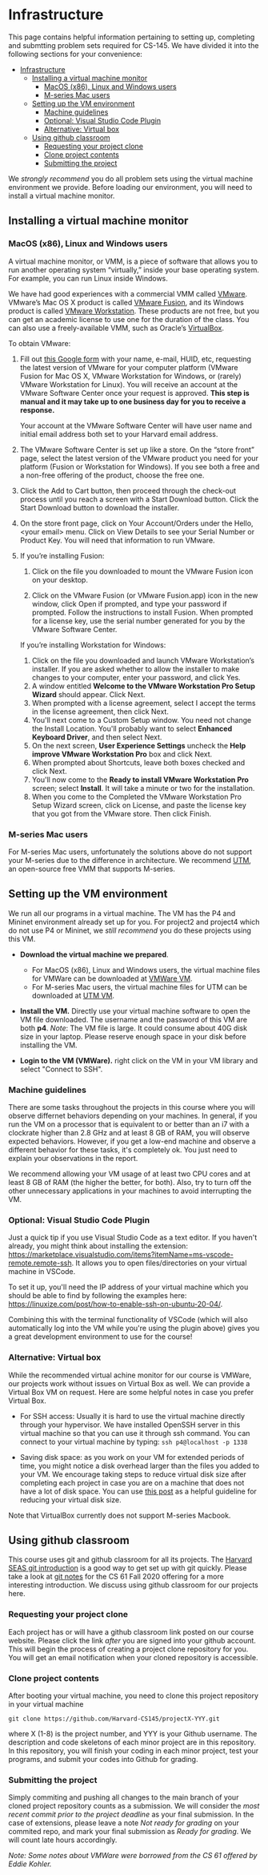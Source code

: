 # Infrastructure
This page contains helpful information pertaining to setting up, completing and submtting problem sets required for CS-145. We have divided it into the following sections for your convenience:

- [Infrastructure](#infrastructure)
  - [Installing a virtual machine monitor](#installing-a-virtual-machine-monitor)
    - [MacOS (x86), Linux and Windows users](#macos-x86-linux-and-windows-users)
    - [M-series Mac users](#m-series-mac-users)
  - [Setting up the VM environment](#setting-up-the-vm-environment)
    - [Machine guidelines](#machine-guidelines)
    - [Optional: Visual Studio Code Plugin](#optional-visual-studio-code-plugin)
    - [Alternative: Virtual box](#alternative-virtual-box)
  - [Using github classroom](#using-github-classroom)
    - [Requesting your project clone](#requesting-your-project-clone)
    - [Clone project contents](#clone-project-contents)
    - [Submitting the project](#submitting-the-project)

We *strongly recommend* you do all problem sets using the virtual machine environment we provide. Before loading our environment, you will need to install a virtual machine monitor.

## Installing a virtual machine monitor

### MacOS (x86), Linux and Windows users

<p>A virtual machine monitor, or VMM, is a piece of software that allows you to
run another operating system “virtually,” inside your base operating system.
For example, you can run Linux inside Windows.</p>

<p>We have had good experiences with a commercial VMM called <a href="https://www.vmware.com/">VMware</a>. VMware’s
Mac OS X product is called <a href="https://www.vmware.com/products/fusion.html">VMware Fusion</a>, and its Windows product is
called <a href="https://www.vmware.com/products/workstation-player.html">VMware Workstation</a>. These products are not free, but you can get an
academic license to use one for the duration of the class. You can also use a
freely-available VMM, such as Oracle’s <a href="https://www.virtualbox.org/">VirtualBox</a>.</p> 

<p>To obtain VMware:</p>

<ol>
<li><p>Fill out <a href="https://goo.gl/F3z8Sb">this Google form</a> with your name, e-mail,
HUID, etc, requesting the latest version of VMware for your computer
platform (VMware Fusion for Mac OS X, VMware Workstation for Windows, or
(rarely) VMware Workstation for Linux). You will receive an account at the
VMware Software Center once your request is approved. <strong>This step is manual
and it may take up to one business day for you to receive a response.</strong></p>

<p>Your account at the VMware Software Center will have user name and initial
email address both set to your Harvard email address.</p></li>

<li><p>The VMware Software Center is set up like a store. On the “store front”
page, select the latest version of the VMware product you need for your
platform (Fusion or Workstation for Windows). If you see both a free and a
non-free offering of the product, choose the free one.</p></li>

<li><p>Click the Add to Cart button, then proceed through the check-out process
until you reach a screen with a Start Download button. Click the Start
Download button to download the installer.</p></li>

<li><p>On the store front page, click on Your Account/Orders under the Hello,
&lt;your email&gt; menu. Click on View Details to see your Serial Number or
Product Key. You will need that information to run VMware.</p></li>

<li><p>If you’re installing Fusion:</p>

<ol>
<li><p>Click on the file you downloaded to mount the VMware Fusion icon on
your desktop.</p></li>

<li><p>Click on the VMware Fusion (or VMware Fusion.app) icon in the new
window, click Open if prompted, and type your password if prompted.
Follow the instructions to install Fusion. When prompted for a license
key, use the serial number generated for you by the VMware Software
Center.</p></li>
</ol>

<p>If you’re installing Workstation for Windows:</p>

<ol>
<li>Click on the file you downloaded and launch VMware Workstation’s
installer. If you are asked whether to allow the installer to make
changes to your computer, enter your password, and click Yes.</li>
<li>A window entitled <strong>Welcome to the VMware Workstation Pro Setup
Wizard</strong> should appear. Click Next.</li>
<li>When prompted with a license agreement, select I accept the terms in
the license agreement, then click Next.</li>
<li>You'll next come to a Custom Setup window. You need not change the
Install Location. You'll probably want to select <strong>Enhanced Keyboard
Driver</strong>, and then select Next.</li>
<li>On the next screen, <strong>User Experience Settings</strong> uncheck the <strong>Help
improve VMware Workstation Pro</strong> box and click Next.</li>
<li>When prompted about Shortcuts, leave both boxes checked and click
Next.</li>
<li>You'll now come to the <strong>Ready to install VMware Workstation Pro</strong>
screen; select <strong>Install</strong>. It will take a minute or two for the
installation.</li>
<li>When you come to the Completed the VMware Workstation Pro Setup
Wizard screen, click on License, and paste the license key that you
got from the VMware store. Then click Finish.</li>
</ol></li>
</ol>

### M-series Mac users

For M-series Mac users, unfortunately the solutions above do not support your M-series due to the difference in architecture. We recommend [UTM](https://mac.getutm.app/), an open-source free VMM that supports M-series.


## Setting up the VM environment

We run all our programs in a virtual machine. The VM has the P4 and Mininet environment already set up for you. For project2 and project4 which do not use P4 or Mininet, we *still recommend* you do these projects using this VM. 

- **Download the virtual machine we prepared**. 
  - For MacOS (x86), Linux and Windows users, the virtual machine files for VMWare can be downloaded at [VMWare VM](https://drive.google.com/file/d/1ed-EArBHGze3v-8OllzXlY7az03jt4yo/view?usp=sharing). 
  - For M-series Mac users, the virtual machine files for UTM can be downloaded at [UTM VM](https://drive.google.com/file/d/16ZIQztUSUFaPVi9vZf9QycPnIDWfoKOZ/view?usp=sharing). 

- **Install the VM.** Directly use your virtual machine software to open the VM file downloaded. The username and the password of this VM are both **p4**.
  *Note*: The VM file is large. It could consume about 40G disk size in your laptop. Please reserve enough space in your disk before installing the VM.
 
- **Login to the VM (VMWare).** right click on the VM in your VM library and select "Connect to SSH".

### Machine guidelines
There are some tasks throughout the projects in this course where you will observe differnet behaviors depending on your machines. In general, if you run the VM on a processor that is equivalent to or better than an i7 with a clockrate higher than 2.8 GHz and at least 8 GB of RAM, you will observe expected behaviors. However, if you get a low-end machine and observe a different behavior for these tasks, it's completely ok. You just need to explain your observations in the report. 

We recommend allowing your VM usage of at least two CPU cores and at least 8 GB of RAM (the higher the better, for both). Also, try to turn off the other unnecessary applications in your machines to avoid interrupting the VM. 

### Optional: Visual Studio Code Plugin

Just a quick tip if you use Visual Studio Code as a text editor. If you haven't already, you might think about installing the extension: https://marketplace.visualstudio.com/items?itemName=ms-vscode-remote.remote-ssh. It allows you to open files/directories on your virtual machine in VSCode.

To set it up, you'll need the IP address of your virtual machine which you should be able to find by following the examples here: https://linuxize.com/post/how-to-enable-ssh-on-ubuntu-20-04/.

Combining this with the terminal functionality of VSCode (which will also automatically log into the VM while you're using the plugin above) gives you a great development environment to use for the course!

### Alternative: Virtual box
While the recommended virtual achine monitor for our course is VMWare, our projects work without issues on Virtual Box as well. We can provide a Virtual Box VM on request. Here are some helpful notes in case you prefer Virtual Box.

- For SSH access: Usually it is hard to use the virtual machine directly through your hypervisor. We have installed OpenSSH server in this virtual machine so that you can use it through ssh command. You can connect to your virtual machine by typing:  `ssh p4@localhost -p 1338`

- Saving disk space: as you work on your VM for extended periods of time, you might notice a disk overhead larger than the files you added to your VM. We encourage taking steps to reduce virtual disk size after completing each project in case you are on a machine that does not have a lot of disk space. You can use [this post](https://superuser.com/a/529183) as a helpful guideline for reducing your virtual disk size.

Note that VirtualBox currently does not support M-series Macbook.
## Using github classroom

This course uses git and github classroom for all its projects. The [Harvard SEAS git introduction](https://wiki.harvard.edu/confluence/display/USERDOCS/Introduction+To+GIT) is a good way to get set up with git quickly. Please take a look at [git notes](http://cs61.seas.harvard.edu/site/ref/git) for the CS 61 Fall 2020 offering for a more interesting introduction. We discuss using github classroom for our projects here.

### Requesting your project clone
Each project has or will have a github classroom link posted on our course website. Please click the link *after* you are signed into your github account. This will begin the process of creating a project clone repository for you. You will get an email notification when your cloned repository is accessible.

### Clone project contents

After booting your virtual machine, you need to clone this project repository in your virtual machine

```
git clone https://github.com/Harvard-CS145/projectX-YYY.git
```

where X (1-8) is the project number, and YYY is your Github username. The description and code skeletons of each minor project are in this repository. In this repository, you will finish your coding in each minor project, test your programs, and submit your codes into Github for grading.

### Submitting the project
Simply commiting and pushing all changes to the main branch of your cloned project repository counts as a submission. We will consider the *most recent commit prior to the project deadline* as your final submission. In the case of extensions, please leave a note *Not ready for grading* on your commited repo, and mark your final submission as *Ready for grading*. We will count late hours accordingly.

<p><i>Note: Some notes about VMWare were borrowed from the CS 61 offered by Eddie Kohler.</i></p>
